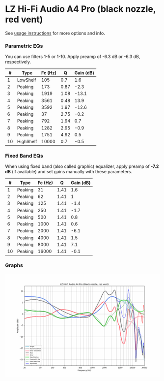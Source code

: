 # LZ Hi-Fi Audio A4 Pro (black nozzle, red vent)
See [usage instructions](https://github.com/jaakkopasanen/AutoEq#usage) for more options and info.

### Parametric EQs
You can use filters 1-5 or 1-10. Apply preamp of -6.3 dB or -6.3 dB, respectively.

|   # | Type      |   Fc (Hz) |    Q |   Gain (dB) |
|-----|-----------|-----------|------|-------------|
|   1 | LowShelf  |       105 | 0.7  |         1.6 |
|   2 | Peaking   |       173 | 0.87 |        -2.3 |
|   3 | Peaking   |      1919 | 1.08 |       -13.1 |
|   4 | Peaking   |      3561 | 0.48 |        13.9 |
|   5 | Peaking   |      3592 | 1.97 |       -12.6 |
|   6 | Peaking   |        37 | 2.75 |        -0.2 |
|   7 | Peaking   |       792 | 1.94 |         0.7 |
|   8 | Peaking   |      1282 | 2.95 |        -0.9 |
|   9 | Peaking   |      1751 | 4.92 |         0.5 |
|  10 | HighShelf |     10000 | 0.7  |        -0.5 |

### Fixed Band EQs
When using fixed band (also called graphic) equalizer, apply preamp of **-7.2 dB** (if available) and set gains manually with these parameters.

|   # | Type    |   Fc (Hz) |    Q |   Gain (dB) |
|-----|---------|-----------|------|-------------|
|   1 | Peaking |        31 | 1.41 |         1.6 |
|   2 | Peaking |        62 | 1.41 |         1   |
|   3 | Peaking |       125 | 1.41 |        -1.4 |
|   4 | Peaking |       250 | 1.41 |        -1.7 |
|   5 | Peaking |       500 | 1.41 |         0.8 |
|   6 | Peaking |      1000 | 1.41 |         0.6 |
|   7 | Peaking |      2000 | 1.41 |        -6.1 |
|   8 | Peaking |      4000 | 1.41 |         1.5 |
|   9 | Peaking |      8000 | 1.41 |         7.1 |
|  10 | Peaking |     16000 | 1.41 |        -0.1 |

### Graphs
![](./LZ%20Hi-Fi%20Audio%20A4%20Pro%20(black%20nozzle,%20red%20vent).png)
